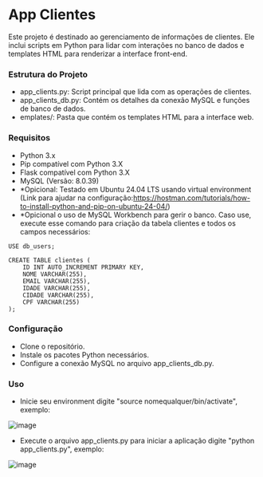 # **App Clientes**
Este projeto é destinado ao gerenciamento de informações de clientes. Ele inclui scripts em Python para lidar com interações no banco de dados e templates HTML para renderizar a interface front-end.

### Estrutura do Projeto
- app_clients.py: Script principal que lida com as operações de clientes.
- app_clients_db.py: Contém os detalhes da conexão MySQL e funções de banco de dados.
- emplates/: Pasta que contém os templates HTML para a interface web.

### Requisitos
- Python 3.x
- Pip compatível com Python 3.X
- Flask compatível com Python 3.X
- MySQL (Versão: 8.0.39)
- *Opicional: Testado em Ubuntu 24.04 LTS usando virtual environment (Link para ajudar na configuração:https://hostman.com/tutorials/how-to-install-python-and-pip-on-ubuntu-24-04/)
- *Opicional o uso de MySQL Workbench para gerir o banco. Caso use, execute esse comando para criação da tabela clientes e todos os campos necessários:

```
USE db_users;

CREATE TABLE clientes ( 
    ID INT AUTO_INCREMENT PRIMARY KEY,
    NOME VARCHAR(255),
    EMAIL VARCHAR(255),
    IDADE VARCHAR(255),
    CIDADE VARCHAR(255),
    CPF VARCHAR(255)
);
```


### Configuração
- Clone o repositório.
- Instale os pacotes Python necessários.
- Configure a conexão MySQL no arquivo app_clients_db.py.

### Uso
- Inicie seu environment digite "source nomequalquer/bin/activate", exemplo:

![image](https://github.com/user-attachments/assets/a70ea59e-811f-4e06-8934-76448f3e3176)
  
- Execute o arquivo app_clients.py para iniciar a aplicação digite "python app_clients.py", exemplo:

![image](https://github.com/user-attachments/assets/b63832a7-f9fa-46ff-939b-f977ba399af5)


